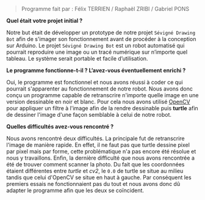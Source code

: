 > Programme fait par : Félix TERRIEN / Raphaël ZRIBI / Gabriel PONS

**Quel était votre projet initial ?**

Notre but était de développer un prototype de notre projet `Sévigné Drawing Bot` afin de s'imager son fonctionnement avant de procéder à la conception sur Arduino. Le projet `Sévigné Drawing Bot` est un robot automatisé qui pourrait reproduire une image ou un tracé numérique sur n’importe quel tableau. Le système serait portable et facile d’utilisation.


**Le programme fonctionne-t-il ? L’avez-vous éventuellement enrichi ?**

Oui, le programme est fonctionnel et nous avons réussi à coder ce qui pourrait s'apparenter au fonctionnement de notre robot. Nous avons donc conçu un programme capable de retranscrire n'importe quelle image en une version dessinable en noir et blanc. Pour cela nous avons utilisé [OpenCV](https://opencv.org) pour appliquer un filtre à l'image afin de la rendre dessinable puis **turtle** afin de dessiner l'image d'une façon semblable à celui de notre robot.


**Quelles difficultés avez-vous rencontré ?**

Nous avons rencontré deux difficultés. La principale fut de retranscrire l'image de manière rapide. En effet, il ne faut pas que turtle dessine pixel par pixel mais par forme, cette problématique n'a pas encore été résolue et nous y travaillons. Enfin, la dernière difficulté que nous avons rencontrée a été de trouver comment scanner la photo.  Du fait que les coordonnées étaient différentes entre *turtle* et *cv2*, le `0.0` de turtle se situe au milieu tandis que celui d'OpenCV se situe en haut à gauche. Par conséquent les premiers essais ne fonctionnaient pas du tout et nous avons donc dû adapter le programme afin que les deux se coïncident.
